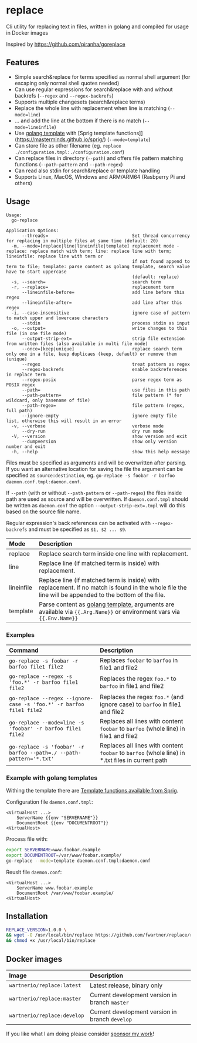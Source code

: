 # replace
Cli utility for replacing text in files, written in golang and compiled for usage in Docker images

Inspired by https://github.com/piranha/goreplace

## Features

- Simple search&replace for terms specified as normal shell argument (for escaping only normal shell quotes needed)
- Can use regular expressions for search&replace with and without backrefs (`--regex` and `--regex-backrefs`)
- Supports multiple changesets (search&replace terms)
- Replace the whole line with replacement when line is matching (`--mode=line`)
- ... and add the line at the bottom if there is no match (`--mode=lineinfile`)
- Use [golang template](https://golang.org/pkg/text/template/) with [Sprig template functions]](https://masterminds.github.io/sprig/) (`--mode=template`)
- Can store file as other filename (eg. `replace ./configuration.tmpl:./configuration.conf`)
- Can replace files in directory (`--path`) and offers file pattern matching functions (`--path-pattern` and `--path-regex`)
- Can read also stdin for search&replace or template handling
- Supports Linux, MacOS, Windows and ARM/ARM64 (Rasbperry Pi and others)

## Usage

```
Usage:
  go-replace

Application Options:
      --threads=                                Set thread concurrency for replacing in multiple files at same time (default: 20)
  -m, --mode=[replace|line|lineinfile|template] replacement mode - replace: replace match with term; line: replace line with term; lineinfile: replace line with term or
                                                if not found append to term to file; template: parse content as golang template, search value have to start uppercase
                                                (default: replace)
  -s, --search=                                 search term
  -r, --replace=                                replacement term
      --lineinfile-before=                      add line before this regex
      --lineinfile-after=                       add line after this regex
  -i, --case-insensitive                        ignore case of pattern to match upper and lowercase characters
      --stdin                                   process stdin as input
  -o, --output=                                 write changes to this file (in one file mode)
      --output-strip-ext=                       strip file extension from written files (also available in multi file mode)
      --once=[keep|unique]                      replace search term only one in a file, keep duplicaes (keep, default) or remove them (unique)
      --regex                                   treat pattern as regex
      --regex-backrefs                          enable backreferences in replace term
      --regex-posix                             parse regex term as POSIX regex
      --path=                                   use files in this path
      --path-pattern=                           file pattern (* for wildcard, only basename of file)
      --path-regex=                             file pattern (regex, full path)
      --ignore-empty                            ignore empty file list, otherwise this will result in an error
  -v, --verbose                                 verbose mode
      --dry-run                                 dry run mode
  -V, --version                                 show version and exit
      --dumpversion                             show only version number and exit
  -h, --help                                    show this help message
```

Files must be specified as arguments and will be overwritten after parsing. If you want an alternative location for
saving the file the argument can be specified as `source:destination`, eg.
`go-replace -s foobar -r barfoo daemon.conf.tmpl:daemon.conf`.

If `--path` (with or without `--path-pattern` or `--path-regex`) the files inside path are used as source and will
be overwritten. If `daemon.conf.tmpl` should be written as `daemon.conf` the option `--output-strip-ext=.tmpl` will do
this based on the source file name.

Regular expression's back references can be activated with `--regex-backrefs` and must be specified as `$1, $2 ... $9`.


| Mode       | Description                                                                                                                                                    |
|:-----------|:---------------------------------------------------------------------------------------------------------------------------------------------------------------|
| replace    | Replace search term inside one line with replacement.                                                                                                          |
| line       | Replace line (if matched term is inside) with replacement.                                                                                                     |
| lineinfile | Replace line (if matched term is inside) with replacement. If no match is found in the whole file the line will be appended to the bottom of the file.         |
| template   | Parse content as [golang template](https://golang.org/pkg/text/template/), arguments are available via `{{.Arg.Name}}` or environment vars via `{{.Env.Name}}` |


### Examples

| Command                                                            | Description                                                                                      |
|:-------------------------------------------------------------------|:-------------------------------------------------------------------------------------------------|
| `go-replace -s foobar -r barfoo file1 file2`                       | Replaces `foobar` to `barfoo` in file1 and file2                                                 |
| `go-replace --regex -s 'foo.*' -r barfoo file1 file2`               | Replaces the regex `foo.*` to `barfoo` in file1 and file2                                        |
| `go-replace --regex --ignore-case -s 'foo.*' -r barfoo file1 file2` | Replaces the regex `foo.*` (and ignore case) to `barfoo` in file1 and file2                      |
| `go-replace --mode=line -s 'foobar' -r barfoo file1 file2`          | Replaces all lines with content `foobar` to `barfoo` (whole line) in file1 and file2             |
| `go-replace -s 'foobar' -r barfoo --path=./ --path-pattern='*.txt'` | Replaces all lines with content `foobar` to `barfoo` (whole line) in *.txt files in current path |

### Example with golang templates

Withing the template there are [Template functions available from Sprig](https://masterminds.github.io/sprig/).

Configuration file `daemon.conf.tmpl`:
```
<VirtualHost ...>
    ServerName {{env "SERVERNAME"}}
    DocumentRoot {{env "DOCUMENTROOT"}}
<VirtualHost>

```

Process file with:

```bash
export SERVERNAME=www.foobar.example
export DOCUMENTROOT=/var/www/foobar.example/
go-replace --mode=template daemon.conf.tmpl:daemon.conf
```

Reuslt file `daemon.conf`:
```
<VirtualHost ...>
    ServerName www.foobar.example
    DocumentRoot /var/www/foobar.example/
<VirtualHost>
```

## Installation

```bash
REPLACE_VERSION=1.0.0 \
&& wget -O /usr/local/bin/replace https://github.com/fwartner/replace/releases/download/REPLACE_VERSION/gr-64-linux \
&& chmod +x /usr/local/bin/replace
```


## Docker images

| Image                          | Description                                     |
|:-------------------------------|:------------------------------------------------|
| `wartnerio/replace:latest`  | Latest release, binary only                     |
| `wartnerio/replace:master`  | Current development version in branch `master`  |
| `wartnerio/replace:develop` | Current development version in branch `develop` |
  
 If you like what I am doing please consider [sponsor my work](https://github.com/sponsors/fwartner)!